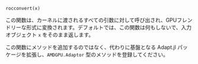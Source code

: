 ```
rocconvert(x)
```

この関数は、カーネルに渡されるすべての引数に対して呼び出され、GPUフレンドリーな形式に変換されます。デフォルトでは、この関数は何もしないで、入力オブジェクト `x` をそのまま返します。

この関数にメソッドを追加するのではなく、代わりに基盤となる Adapt.jl パッケージを拡張し、`AMDGPU.Adaptor` 型のメソッドを登録してください。
